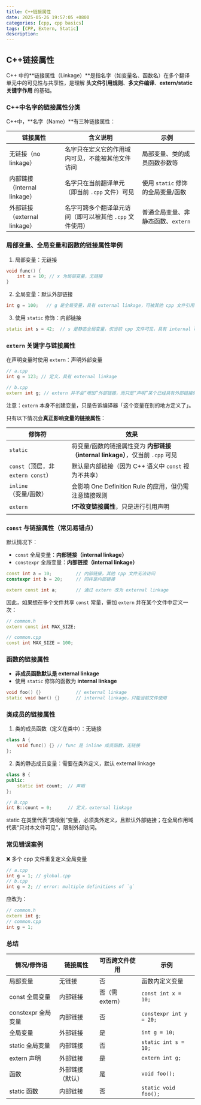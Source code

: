 ```yaml
---
title: C++链接属性
date: 2025-05-26 19:57:05 +0800
categories: [cpp, cpp basics]
tags: [CPP, Extern, Static]
description: 
---
```

## C++链接属性

C++ 中的**链接属性（Linkage）**是指名字（如变量名、函数名）在多个翻译单元中的可见性与共享性，是理解 **头文件引用规则**、**多文件编译**、**extern/static关键字作用** 的基础。

### C++中名字的链接属性分类

C++中，**名字（Name）**有三种链接属性：

| 链接属性                     | 含义说明                                                 | 示例                               |
| ---------------------------- | -------------------------------------------------------- | ---------------------------------- |
| 无链接（no linkage）         | 名字只在定义它的作用域内可见，不能被其他文件访问         | 局部变量、类的成员函数参数等       |
| 内部链接（internal linkage） | 名字只在当前翻译单元（即当前 `.cpp` 文件）可见           | 使用 `static` 修饰的全局变量/函数  |
| 外部链接（external linkage） | 名字可跨多个翻译单元访问（即可以被其他 `.cpp` 文件使用） | 普通全局变量、非静态函数、`extern` |

### 局部变量、全局变量和函数的链接属性举例

1. 局部变量：无链接

```cpp
void func() {
    int x = 10; // x 为局部变量，无链接
}
```

2. 全局变量：默认外部链接

```cpp
int g = 100;   // g 是全局变量，具有 external linkage，可被其他 cpp 文件引用
```

3. 使用 `static` 修饰：内部链接

```cpp
static int s = 42;  // s 是静态全局变量，仅当前 cpp 文件可见，具有 internal linkage
```

### `extern` 关键字与链接属性

在声明变量时使用 `extern`：声明外部变量

```cpp
// a.cpp
int g = 123; // 定义，具有 external linkage

// b.cpp
extern int g; // extern 并不会“增加”外部链接，而只是“声明”某个已经具有外部链接的变量存在于别的翻译单元。
```

注意：`extern` 本身不创建变量，只是告诉编译器「这个变量在别的地方定义了」。

只有以下情况会**真正影响变量的链接属性**：

| 修饰符                             | 效果                                                         |
| ---------------------------------- | ------------------------------------------------------------ |
| `static`                           | 将变量/函数的链接属性变为 **内部链接（internal linkage）**，仅当前 `.cpp` 可见 |
| `const`（顶层，非 `extern const`） | 默认是内部链接（因为 C++ 语义中 `const` 视为不共享）         |
| `inline`（变量/函数）              | 会影响 One Definition Rule 的应用，但仍需注意链接规则        |
| `extern`                           | ❗**不改变链接属性**，只是进行引用声明                        |

### `const` 与链接属性（常见易错点）

默认情况下：

- `const` 全局变量：**内部链接（internal linkage）**
- `constexpr` 全局变量：**内部链接（internal linkage）**

```cpp
const int a = 10;         // 内部链接，其他 cpp 文件无法访问
constexpr int b = 20;     // 同样是内部链接

extern const int a;       // 通过 extern 改为 external linkage
```

因此，如果想在多个文件共享 `const` 常量，需加 `extern` 并在某个文件中定义一次：

```cpp
// common.h
extern const int MAX_SIZE;

// common.cpp
const int MAX_SIZE = 100;
```

### 函数的链接属性

- **非成员函数默认是 external linkage**
- 使用 `static` 修饰的函数为 **internal linkage**

```cpp
void foo() {}             // external linkage
static void bar() {}      // internal linkage，只能当前文件使用
```

### 类成员的链接属性

1. 类的成员函数（定义在类中）：无链接

```cpp
class A {
    void func() {} // func 是 inline 成员函数，无链接
};
```

2. 类的静态成员变量：需要在类外定义，默认 external linkage

```cpp
class B {
public:
    static int count;  // 声明
};

// B.cpp
int B::count = 0;      // 定义，external linkage
```

static 在类里代表“类级别”变量，必须类外定义，且默认外部链接；在全局作用域代表“只对本文件可见”，限制外部访问。

### 常见错误案例

❌ 多个 cpp 文件重复定义全局变量

```cpp
// a.cpp
int g = 1; // global.cpp
// b.cpp
int g = 2; // error: multiple definitions of `g`
```

应改为：

```cpp
// common.h
extern int g;
// common.cpp
int g = 1;
```

### 总结

| 情况/修饰语        | 链接属性         | 可否跨文件使用  | 示例                    |
| ------------------ | ---------------- | --------------- | ----------------------- |
| 局部变量           | 无链接           | 否              | 函数内定义变量          |
| const 全局变量     | 内部链接         | 否（需 extern） | `const int x = 10;`     |
| constexpr 全局变量 | 内部链接         | 否              | `constexpr int y = 20;` |
| 全局变量           | 外部链接         | 是              | `int g = 10;`           |
| static 全局变量    | 内部链接         | 否              | `static int s = 10;`    |
| extern 声明        | 外部链接         | 是              | `extern int g;`         |
| 函数               | 外部链接（默认） | 是              | `void foo();`           |
| static 函数        | 内部链接         | 否              | `static void foo();`    |
